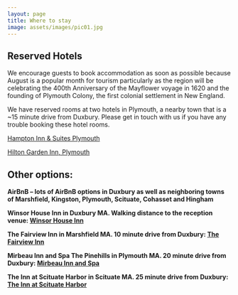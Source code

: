 ```yaml
---
layout: page
title: Where to stay
image: assets/images/pic01.jpg
---
```

<!-- Text stuff -->
<h2>Reserved Hotels</h2>

We encourage guests to book accommodation as soon as possible because August is a popular month for tourism particularly as the region will be celebrating the 400th Anniversary of the Mayflower voyage in 1620 and the founding of Plymouth Colony, the first colonial settlement in New England. 

We have reserved rooms at two hotels in Plymouth, a nearby town that is a ~15 minute drive from Duxbury. Please get in touch with us if you have any trouble booking these hotel rooms. 

<a href="http://group.hamptoninn.com/ShermanJonesWedding">Hampton Inn & Suites Plymouth</a>

<a href="https://secure3.hilton.com/en_US/gi/reservation/book.htm?inputModule=HOTEL&ctyhocn=PYMMAGI&spec_plan=JONES&arrival=20200827&departure=20200831&cid=OM,WW,HILTONLINK,EN,DirectLink&fromId=HILTONLINKDIRECT">Hilton Garden Inn, Plymouth</a>


<h2>Other options:</h2>

<b>AirBnB – lots of AirBnB options in Duxbury as well as neighboring towns of Marshfield, Kingston, Plymouth, Scituate, Cohasset and Hingham 

<b>Winsor House Inn</b> in Duxbury MA.  Walking distance to the reception venue:
<a href="https://www.winsorhouseinn.com/">Winsor House Inn</a>

<b>The Fairview Inn</b> in Marshfield MA.  10 minute drive from Duxbury: 
<a href="https://thefairviewinn.com/">The Fairview Inn</a>

<b>Mirbeau Inn and Spa The Pinehills</b> in Plymouth MA. 20 minute drive from Duxbury: 
<a href="https://www.pinehills.com/whats-here/mirbeau-inn-spa">Mirbeau Inn and Spa</a>

<b>The Inn at Scituate Harbor</b> in Scituate MA.  25 minute drive from Duxbury: 
<a href="http://www.innatscituate.com/">The Inn at Scituate Harbor</a>

